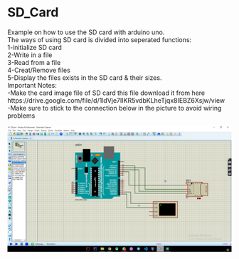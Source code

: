 # SD_Card
<!DOCTYPE html>
<html>
<head>

</head>

<body>
  <p>Example on how to use the SD card with arduino uno. <br>
The ways of using SD card is divided into seperated functions: <br>
1-initialize SD card <br>
2-Write in a file <br>
3-Read from a file <br>
4-Creat/Remove files <br>
5-Display the files exists in the SD card & their sizes. <br>
Important Notes: <br>
-Make the card image file of SD card this file download it from here https://drive.google.com/file/d/1ldVje7IIKR5vdbKLheTjqx8IEBZ6Xsjw/view <br>
-Make sure to stick to the connection below in the picture to avoid wiring problems <br></p>
<img src="Screenshot (204).png">

</body>

</html>


